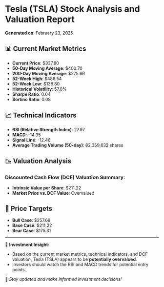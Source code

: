 
# Tesla (TSLA) Stock Analysis and Valuation Report
**Generated on**: February 23, 2025

## 📊 Current Market Metrics
- **Current Price**: $337.80
- **50-Day Moving Average**: $400.70
- **200-Day Moving Average**: $275.66
- **52-Week High**: $488.54
- **52-Week Low**: $138.80
- **Historical Volatility**: 57.0%
- **Sharpe Ratio**: 0.04
- **Sortino Ratio**: 0.08

## 📈 Technical Indicators
- **RSI (Relative Strength Index)**: 27.97
- **MACD**: -14.35
- **Signal Line**: -12.46
- **Average Trading Volume (50-day)**: 82,359,632 shares

## 📉 Valuation Analysis
### Discounted Cash Flow (DCF) Valuation Summary:
- **Intrinsic Value per Share**: $211.22
- **Market Price vs. DCF Value**: Overvalued

## 📌 Price Targets
- **Bull Case**: $257.69
- **Base Case**: $211.22
- **Bear Case**: $175.31

---

📢 **Investment Insight**:  
- Based on the current market metrics, technical indicators, and DCF valuation, Tesla (TSLA) appears to be **potentially overvalued**.  
- Investors should watch the RSI and MACD trends for potential entry points.

🚀 *Stay updated and make informed investment decisions!*
